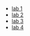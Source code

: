 * [lab 1](https://kellylaaa.github.io/cse15l-lab-reports/lab1.html)
* [lab 2](https://kellylaaa.github.io/cse15l-lab-reports/lab2.html)
* [lab 3](https://kellylaaa.github.io/cse15l-lab-reports/lab3.html)
* [lab 4](https://kellylaaa.github.io/cse15l-lab-reports/lab4.html)

